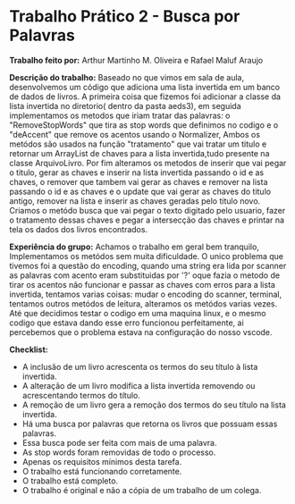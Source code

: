 # Trabalho Prático 2 - Busca por Palavras

**Trabalho feito por:** Arthur Martinho M. Oliveira e Rafael Maluf Araujo

**Descrição do trabalho:** Baseado no que vimos em sala de aula, desenvolvemos um código que adiciona uma lista invertida em um banco de dados de livros. A primeira coisa que fizemos foi adicionar a classe da lista invertida no diretorio( dentro da pasta aeds3), em seguida implementamos os metodos que iriam tratar das palavras: o "RemoveStopWords" que tira as stop words que definimos no codigo e o "deAccent" que remove os acentos usando o Normalizer, Ambos os metódos são usados na função "tratamento" que vai tratar um titulo e retornar um ArrayList de chaves para a lista invertida,tudo presente na classe ArquivoLivro. Por fim alteramos os metodos de inserir que vai pegar o titulo, gerar as chaves e inserir na lista invertida passando o id e as chaves, o remover que tambem vai gerar as chaves e remover na lista passando o id e as chaves e o update que vai gerar as chaves do titulo antigo, remover na lista e inserir as chaves geradas pelo  titulo novo. Criamos o metódo busca que vai pegar o texto digitado pelo usuario, fazer o tratamento dessas chaves e pegar a intersecção das chaves e printar na tela os dados dos livros encontrados.

**Experiência do grupo:** Achamos o trabalho em geral bem tranquilo, Implementamos os metódos sem muita dificuldade. O unico problema que tivemos foi a questão do encoding, quando uma string era lida por scanner as palavras com acento eram substituidas por '?' oque fazia o metodo de tirar os acentos não funcionar e passar as chaves com erros para a lista invertida, tentamos varias coisas: mudar o encoding do scanner, terminal, tentamos outros metódos de leitura, alteramos os metódos varias vezes. Até que decidimos testar o codigo em uma maquina linux, e o mesmo codigo que estava dando esse erro funcionou perfeitamente, ai percebemos que o problema estava na configuração do nosso vscode.

**Checklist:**
- A inclusão de um livro acrescenta os termos do seu título à lista invertida.
- A alteração de um livro modifica a lista invertida removendo ou acrescentando termos do título.
- A remoção de um livro gera a remoção dos termos do seu título na lista invertida.
- Há uma busca por palavras que retorna os livros que possuam essas palavras.
- Essa busca pode ser feita com mais de uma palavra.
- As stop words foram removidas de todo o processo.
- Apenas os requisitos mínimos desta tarefa.
- O trabalho está funcionando corretamente.
- O trabalho está completo.
- O trabalho é original e não a cópia de um trabalho de um colega.
